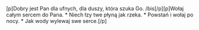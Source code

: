 [p]Dobry jest Pan dla ufnych, dla duszy, która szuka Go. /bis[/p][p]Wołaj całym sercem do Pana. * Niech łzy twe płyną jak rzeka. * Powstań i wołaj po nocy. * Jak wody wylewaj swe serce.[/p]